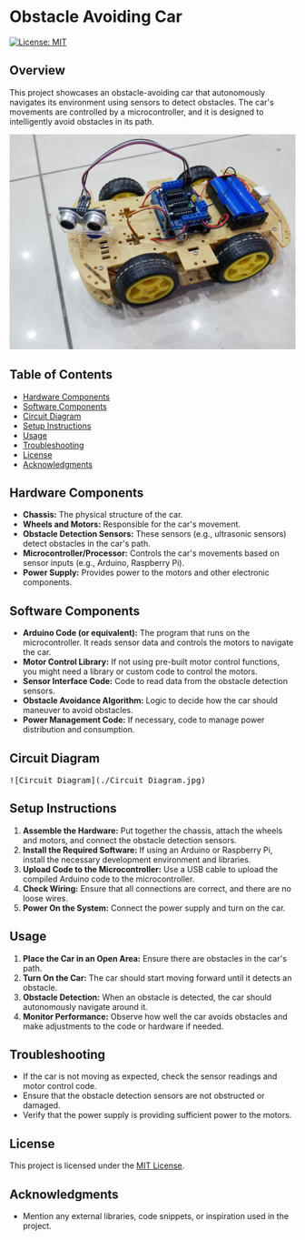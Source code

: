# Obstacle Avoiding Car

[![License: MIT](https://img.shields.io/badge/License-MIT-yellow.svg)](LICENSE)

## Overview

This project showcases an obstacle-avoiding car that autonomously navigates its environment using sensors to detect obstacles. The car's movements are controlled by a microcontroller, and it is designed to intelligently avoid obstacles in its path.

![Obstacle Avoiding Car](./Obstacle_avoiding_car.jpeg)

## Table of Contents

- [Hardware Components](#hardware-components)
- [Software Components](#software-components)
- [Circuit Diagram](#circuit-diagram)
- [Setup Instructions](#setup-instructions)
- [Usage](#usage)
- [Troubleshooting](#troubleshooting)
- [License](#license)
- [Acknowledgments](#acknowledgments)

## Hardware Components

- **Chassis:** The physical structure of the car.
- **Wheels and Motors:** Responsible for the car's movement.
- **Obstacle Detection Sensors:** These sensors (e.g., ultrasonic sensors) detect obstacles in the car's path.
- **Microcontroller/Processor:** Controls the car's movements based on sensor inputs (e.g., Arduino, Raspberry Pi).
- **Power Supply:** Provides power to the motors and other electronic components.

## Software Components

- **Arduino Code (or equivalent):** The program that runs on the microcontroller. It reads sensor data and controls the motors to navigate the car.
- **Motor Control Library:** If not using pre-built motor control functions, you might need a library or custom code to control the motors.
- **Sensor Interface Code:** Code to read data from the obstacle detection sensors.
- **Obstacle Avoidance Algorithm:** Logic to decide how the car should maneuver to avoid obstacles.
- **Power Management Code:** If necessary, code to manage power distribution and consumption.

## Circuit Diagram

<kbd>![Circuit Diagram](./Circuit Diagram.jpg)</kbd>

## Setup Instructions

1. **Assemble the Hardware:** Put together the chassis, attach the wheels and motors, and connect the obstacle detection sensors.
2. **Install the Required Software:** If using an Arduino or Raspberry Pi, install the necessary development environment and libraries.
3. **Upload Code to the Microcontroller:** Use a USB cable to upload the compiled Arduino code to the microcontroller.
4. **Check Wiring:** Ensure that all connections are correct, and there are no loose wires.
5. **Power On the System:** Connect the power supply and turn on the car.

## Usage

1. **Place the Car in an Open Area:** Ensure there are obstacles in the car's path.
2. **Turn On the Car:** The car should start moving forward until it detects an obstacle.
3. **Obstacle Detection:** When an obstacle is detected, the car should autonomously navigate around it.
4. **Monitor Performance:** Observe how well the car avoids obstacles and make adjustments to the code or hardware if needed.

## Troubleshooting

- If the car is not moving as expected, check the sensor readings and motor control code.
- Ensure that the obstacle detection sensors are not obstructed or damaged.
- Verify that the power supply is providing sufficient power to the motors.

## License

This project is licensed under the [MIT License](LICENSE).

## Acknowledgments

- Mention any external libraries, code snippets, or inspiration used in the project.
